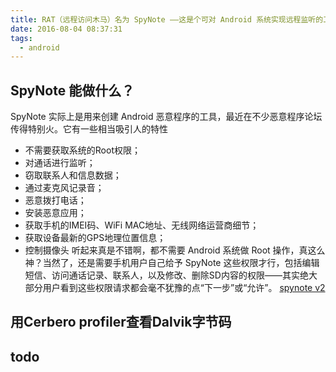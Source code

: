 ```yaml
---
title: RAT（远程访问木马）名为 SpyNote ——这是个可对 Android 系统实现远程监听的工具
date: 2016-08-04 08:37:31
tags:
  - android
---
```


## SpyNote 能做什么？

SpyNote 实际上是用来创建 Android 恶意程序的工具，最近在不少恶意程序论坛传得特别火。它有一些相当吸引人的特性 

* 不需要获取系统的Root权限；
* 对通话进行监听；
* 窃取联系人和信息数据；
* 通过麦克风记录音；
* 恶意拨打电话；
* 安装恶意应用；
* 获取手机的IMEI码、WiFi MAC地址、无线网络运营商细节；
* 获取设备最新的GPS地理位置信息；
* 控制摄像头
听起来真是不错啊，都不需要 Android 系统做 Root 操作，真这么神？当然了，还是需要手机用户自己给予 SpyNote 这些权限才行，包括编辑短信、访问通话记录、联系人，以及修改、删除SD内容的权限——其实绝大部分用户看到这些权限请求都会毫不犹豫的点“下一步”或“允许”。
[spynote v2](http://dl.rekings.com/files/SpyNote%20v2.zip)  
## 用Cerbero profiler查看Dalvik字节码

## todo